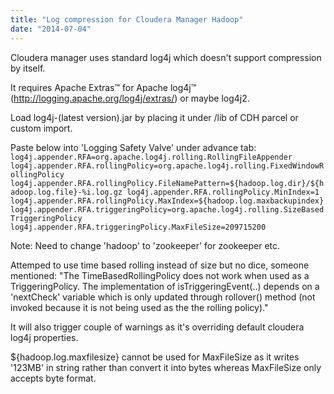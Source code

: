 ```yaml
---
title: "Log compression for Cloudera Manager Hadoop"
date: "2014-07-04"
---
```


Cloudera manager uses standard log4j which doesn't support compression by itself.

It requires Apache Extras™ for Apache log4j™ (http://logging.apache.org/log4j/extras/) or maybe log4j2.

Load log4j-(latest version).jar by placing it under /lib of CDH parcel or custom import.

Paste below into 'Logging Safety Valve' under advance tab: `log4j.appender.RFA=org.apache.log4j.rolling.RollingFileAppender log4j.appender.RFA.rollingPolicy=org.apache.log4j.rolling.FixedWindowRollingPolicy log4j.appender.RFA.rollingPolicy.FileNamePattern=${hadoop.log.dir}/${hadoop.log.file}-%i.log.gz log4j.appender.RFA.rollingPolicy.MinIndex=1 log4j.appender.RFA.rollingPolicy.MaxIndex=${hadoop.log.maxbackupindex} log4j.appender.RFA.triggeringPolicy=org.apache.log4j.rolling.SizeBasedTriggeringPolicy log4j.appender.RFA.triggeringPolicy.MaxFileSize=209715200`

Note: Need to change 'hadoop' to 'zookeeper' for zookeeper etc.

Attemped to use time based rolling instead of size but no dice, someone mentioned: "The TimeBasedRollingPolicy does not work when used as a TriggeringPolicy. The implementation of isTriggeringEvent(..) depends on a 'nextCheck' variable which is only updated through rollover() method (not invoked because it is not being used as the the rolling policy)."

It will also trigger couple of warnings as it's overriding default cloudera log4j properties.

${hadoop.log.maxfilesize} cannot be used for MaxFileSize as it writes '123MB' in string rather than convert it into bytes whereas MaxFileSize only accepts byte format.
